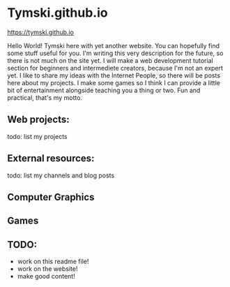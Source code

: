 # Tymski.github.io

https://tymski.github.io

Hello World! Tymski here with yet another website. You can hopefully find some stuff useful for you. I'm writing this very description for the future, so there is not much on the site yet. I will make a web development tutorial section for beginners and intermediete creators, because I'm not an expert yet. I like to share my ideas with the Internet People, so there will be posts here about my projects. I make some games so I think I can provide a little bit of entertainment alongside teaching you a thing or two. Fun and practical, that's my motto.

## Web projects:
todo: list my projects

## External resources:
todo: list my channels and blog posts

## Computer Graphics

## Games

## TODO:
* work on this readme file!
* work on the website!
* make good content!
